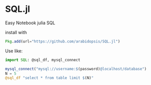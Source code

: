 # SQL.jl
Easy Notebook julia SQL


install with

```julia
Pkg.add(url="https://github.com/arabidopsis/SQL.jl")
```

Use like:

```julia
import SQL: @sql_df, mysql_connect

mysql_connect("mysql://username:$(password)@localhost/database")
N = 5
@sql_df "select * from table limit $(N)"
```
